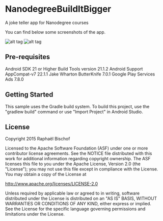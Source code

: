 # NanodegreeBuildItBigger
A joke teller app for Nanodegree courses

You can find below some screenshots of the app.

![alt tag](http://raphaelbischof.fr/img/joketeller1.png)
![alt tag](http://raphaelbischof.fr/img/joketeller2.png)

Pre-requisites
--------------
Android SDK 21 or Higher
Build Tools version 21.1.2
Android Support AppCompat-v7 22.1.1
Jake Wharton ButterKnife 7.0.1
Google Play Services Ads 7.8.0


Getting Started
---------------
This sample uses the Gradle build system.  To build this project, use the
"gradlew build" command or use "Import Project" in Android Studio.

License
-------
Copyright 2015 Raphaël Bischof

Licensed to the Apache Software Foundation (ASF) under one or more contributor
license agreements.  See the NOTICE file distributed with this work for
additional information regarding copyright ownership.  The ASF licenses this
file to you under the Apache License, Version 2.0 (the "License"); you may not
use this file except in compliance with the License.  You may obtain a copy of
the License at

http://www.apache.org/licenses/LICENSE-2.0

Unless required by applicable law or agreed to in writing, software
distributed under the License is distributed on an "AS IS" BASIS, WITHOUT
WARRANTIES OR CONDITIONS OF ANY KIND, either express or implied.  See the
License for the specific language governing permissions and limitations under
the License.
